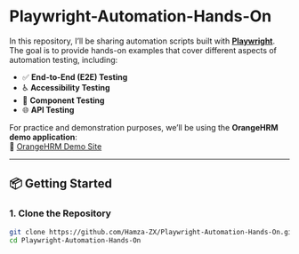 # Playwright-Automation-Hands-On

In this repository, I’ll be sharing automation scripts built with **[Playwright](https://playwright.dev/)**.  
The goal is to provide hands-on examples that cover different aspects of automation testing, including:  

- ✅ **End-to-End (E2E) Testing**  
- ♿ **Accessibility Testing**  
- 🧩 **Component Testing**  
- 🌐 **API Testing**  

For practice and demonstration purposes, we’ll be using the **OrangeHRM demo application**:  
🔗 [OrangeHRM Demo Site](https://opensource-demo.orangehrmlive.com/web/index.php/auth/login)

---

## 📦 Getting Started

### 1. Clone the Repository
```bash
git clone https://github.com/Hamza-ZX/Playwright-Automation-Hands-On.git
cd Playwright-Automation-Hands-On

